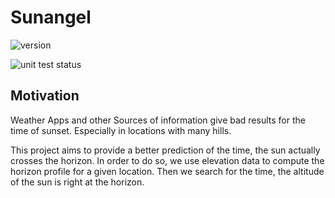 # Sunangel

![version](https://img.shields.io/badge/Version-v0.0.0-blue.svg)

![unit test status](https://github.com/cloudsftp/Sunangel/actions/workflows/core_unit_tests.yaml/badge.svg?branch=develop)

## Motivation

Weather Apps and other Sources of information give bad results for the time of sunset.
Especially in locations with many hills.

This project aims to provide a better prediction of the time, the sun actually crosses the horizon.
In order to do so, we use elevation data to compute the horizon profile for a given location.
Then we search for the time, the altitude of the sun is right at the horizon.
